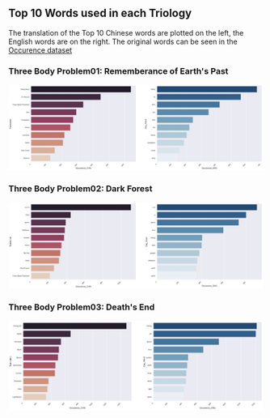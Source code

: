 ## Top 10 Words used in each Triology
The translation of the Top 10 Chinese words are plotted on the left, the English words are on the right.
The original words can be seen in the [Occurence dataset](https://github.com/kli486/ThreeBodyProblem_Sentiment_Analysis/blob/main/DataSet/Occurence.csv)
### Three Body Problem01: Rememberance of Earth's Past
![ThreeBody1:](https://github.com/kli486/ThreeBodyProblem_Sentiment_Analysis/blob/main/Figures/Top10_WORD_01.png)

### Three Body Problem02: Dark Forest
![ThreeBody2:](https://github.com/kli486/ThreeBodyProblem_Sentiment_Analysis/blob/main/Figures/Top10_WORD_02.png)

### Three Body Problem03: Death's End
![ThreeBody3:](https://github.com/kli486/ThreeBodyProblem_Sentiment_Analysis/blob/main/Figures/Top10_WORD_03.png)


